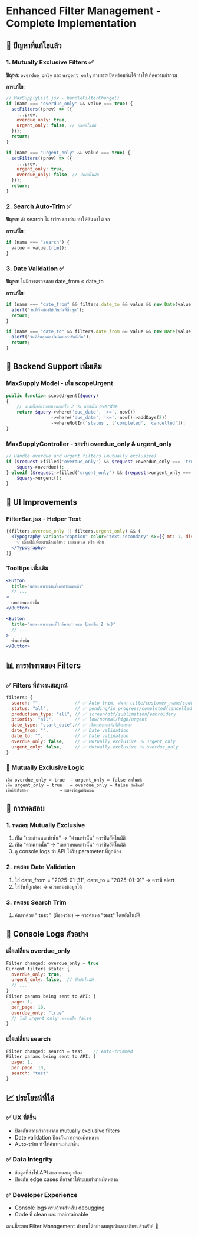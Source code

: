 # Enhanced Filter Management - Complete Implementation

## 🎯 ปัญหาที่แก้ไขแล้ว

### 1. **Mutually Exclusive Filters** ✅
**ปัญหา**: `overdue_only` และ `urgent_only` สามารถเปิดพร้อมกันได้ ทำให้เกิดความกำกวม

**การแก้ไข**:
```javascript
// MaxSupplyList.jsx - handleFilterChange()
if (name === "overdue_only" && value === true) {
  setFilters((prev) => ({
    ...prev,
    overdue_only: true,
    urgent_only: false, // ปิดอัตโนมัติ
  }));
  return;
}

if (name === "urgent_only" && value === true) {
  setFilters((prev) => ({
    ...prev,
    urgent_only: true,
    overdue_only: false, // ปิดอัตโนมัติ
  }));
  return;
}
```

### 2. **Search Auto-Trim** ✅
**ปัญหา**: ค่า search ไม่ trim ช่องว่าง ทำให้ค้นหาไม่เจอ

**การแก้ไข**:
```javascript
if (name === "search") {
  value = value.trim();
}
```

### 3. **Date Validation** ✅
**ปัญหา**: ไม่มีการตรวจสอบ date_from ≤ date_to

**การแก้ไข**:
```javascript
if (name === "date_from" && filters.date_to && value && new Date(value) > new Date(filters.date_to)) {
  alert("วันที่เริ่มต้องไม่เกินวันที่สิ้นสุด");
  return;
}

if (name === "date_to" && filters.date_from && value && new Date(value) < new Date(filters.date_from)) {
  alert("วันที่สิ้นสุดต้องไม่น้อยกว่าวันที่เริ่ม");
  return;
}
```

## 🔧 Backend Support เพิ่มเติม

### MaxSupply Model - เพิ่ม scopeUrgent
```php
public function scopeUrgent($query)
{
    // งานที่ใกล้ครบกำหนดภายใน 2 วัน แต่ยังไม่ overdue
    return $query->where('due_date', '>=', now())
                 ->where('due_date', '<=', now()->addDays(2))
                 ->whereNotIn('status', ['completed', 'cancelled']);
}
```

### MaxSupplyController - รองรับ overdue_only & urgent_only
```php
// Handle overdue and urgent filters (mutually exclusive)
if ($request->filled('overdue_only') && $request->overdue_only === 'true') {
    $query->overdue();
} elseif ($request->filled('urgent_only') && $request->urgent_only === 'true') {
    $query->urgent();
}
```

## 🎨 UI Improvements

### FilterBar.jsx - Helper Text
```jsx
{(filters.overdue_only || filters.urgent_only) && (
  <Typography variant="caption" color="text.secondary" sx={{ mt: 1, display: "block" }}>
    💡 เลือกได้เพียงตัวเลือกเดียว: เลยกำหนด หรือ ด่วน
  </Typography>
)}
```

### Tooltips เพิ่มเติม
```jsx
<Button
  title="แสดงเฉพาะงานที่เลยกำหนดแล้ว"
  // ...
>
  เลยกำหนดเท่านั้น
</Button>

<Button  
  title="แสดงเฉพาะงานที่ใกล้ครบกำหนด (ภายใน 2 วัน)"
  // ...
>
  ด่วนเท่านั้น
</Button>
```

## 📊 การทำงานของ Filters

### ✅ Filters ที่ทำงานสมบูรณ์
```javascript
filters: {
  search: "",             // ✅ Auto-trim, ค้นหา title/customer_name/code
  status: "all",          // ✅ pending/in_progress/completed/cancelled
  production_type: "all", // ✅ screen/dtf/sublimation/embroidery  
  priority: "all",        // ✅ low/normal/high/urgent
  date_type: "start_date",// ✅ เลือกประเภทวันที่ที่จะกรอง
  date_from: "",          // ✅ Date validation
  date_to: "",            // ✅ Date validation
  overdue_only: false,    // ✅ Mutually exclusive กับ urgent_only
  urgent_only: false,     // ✅ Mutually exclusive กับ overdue_only
}
```

### 🔄 Mutually Exclusive Logic
```
เมื่อ overdue_only = true  → urgent_only = false อัตโนมัติ
เมื่อ urgent_only = true   → overdue_only = false อัตโนมัติ
เมื่อปิดทั้งสอง            → แสดงข้อมูลทั้งหมด
```

## 🧪 การทดสอบ

### 1. ทดสอบ Mutually Exclusive
1. เปิด "เลยกำหนดเท่านั้น" → "ด่วนเท่านั้น" ควรปิดอัตโนมัติ
2. เปิด "ด่วนเท่านั้น" → "เลยกำหนดเท่านั้น" ควรปิดอัตโนมัติ
3. ดู console logs ว่า API ได้รับ parameter ที่ถูกต้อง

### 2. ทดสอบ Date Validation
1. ใส่ date_from = "2025-01-31", date_to = "2025-01-01" → ควรมี alert
2. ใส่วันที่ถูกต้อง → ควรกรองข้อมูลได้

### 3. ทดสอบ Search Trim
1. ค้นหาด้วย " test " (มีช่องว่าง) → ควรค้นหา "test" โดยอัตโนมัติ

## 🚀 Console Logs ตัวอย่าง

### เมื่อเปลี่ยน overdue_only
```javascript
Filter changed: overdue_only = true
Current filters state: {
  overdue_only: true,
  urgent_only: false,  // ปิดอัตโนมัติ
  // ...
}
Filter params being sent to API: {
  page: 1,
  per_page: 10, 
  overdue_only: "true"
  // ไม่มี urgent_only เพราะเป็น false
}
```

### เมื่อเปลี่ยน search
```javascript
Filter changed: search = test    // Auto-trimmed
Filter params being sent to API: {
  page: 1,
  per_page: 10,
  search: "test"
}
```

## 📈 ประโยชน์ที่ได้

### ✅ UX ที่ดีขึ้น
- ป้องกันความกำกวมจาก mutually exclusive filters
- Date validation ป้องกันการกรองผิดพลาด
- Auto-trim ทำให้ค้นหาแม่นยำขึ้น

### ✅ Data Integrity
- ข้อมูลที่ส่งไป API สะอาดและถูกต้อง
- ป้องกัน edge cases ที่อาจทำให้ระบบทำงานผิดพลาด

### ✅ Developer Experience  
- Console logs ครบถ้วนสำหรับ debugging
- Code ที่ clean และ maintainable

ตอนนี้ระบบ Filter Management ทำงานได้อย่างสมบูรณ์และเสถียรแล้วครับ! 🎉
